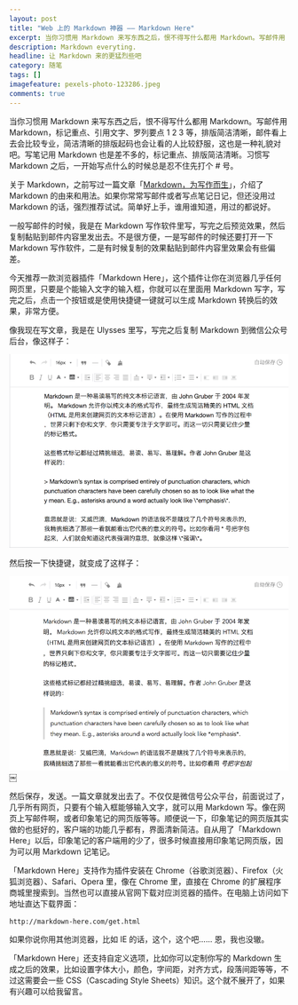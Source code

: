 ```yaml
---
layout: post
title: "Web 上的 Markdown 神器 —— Markdown Here"
excerpt: 当你习惯用 Markdown 来写东西之后，恨不得写什么都用 Markdown。写邮件用 Markdown，标记重点、引用文字、罗列要点 1 2 3 等，排版简洁清晰，邮件看上去会比较专业，简洁清晰的排版起码也会让看的人比较舒服，这也是一种礼貌对吧。写笔记用 Markdown 也是差不多的，标记重点、排版简洁清晰。习惯写 Markdown 之后，一开始写点什么的时候总是忍不住先打个 # 号。
description: Markdown everyting.
headline: 让 Markdown 来的更猛烈些吧
category: 随笔
tags: []
imagefeature: pexels-photo-123286.jpeg
comments: true
---
```


当你习惯用 Markdown 来写东西之后，恨不得写什么都用 Markdown。写邮件用 Markdown，标记重点、引用文字、罗列要点 1 2 3 等，排版简洁清晰，邮件看上去会比较专业，简洁清晰的排版起码也会让看的人比较舒服，这也是一种礼貌对吧。写笔记用 Markdown 也是差不多的，标记重点、排版简洁清晰。习惯写 Markdown 之后，一开始写点什么的时候总是忍不住先打个 # 号。

关于 Markdown，之前写过一篇文章「[Markdown，为写作而生](http://mp.weixin.qq.com/s?__biz=MzI1NzI3Mjk1MA==&mid=2247483722&idx=1&sn=c9e98561612709d101946996a7370f0e&scene=4#wechat_redirect)」，介绍了 Markdown 的由来和用法。如果你常常写邮件或者写点笔记日记，但还没用过 Markdown 的话，强烈推荐试试。简单好上手，谁用谁知道，用过的都说好。

一般写邮件的时候，我是在 Markdown 写作软件里写，写完之后预览效果，然后复制黏贴到邮件内容里发出去。不是很方便，一是写邮件的时候还要打开一下 Markdown 写作软件，二是有时候复制的效果黏贴到邮件内容里效果会有些偏差。

今天推荐一款浏览器插件「Markdown Here」，这个插件让你在浏览器几乎任何网页里，只要是个能输入文字的输入框，你就可以在里面用 Markdown 写字，写完之后，点击一个按钮或是使用快捷键一键就可以生成 Markdown 转换后的效果，非常方便。

像我现在写文章，我是在 Ulysses 里写，写完之后复制 Markdown 到微信公众号后台，像这样子：

![](/images/20160718_1.png)

然后按一下快捷键，就变成了这样子：

![](/images/20160718_2.png)￼

然后保存，发送。一篇文章就发出去了。不仅仅是微信号公众平台，前面说过了，几乎所有网页，只要有个输入框能够输入文字，就可以用 Markdown 写。像在网页上写邮件啊，或者印象笔记的网页版等等。顺便说一下，印象笔记的网页版其实做的也挺好的，客户端的功能几乎都有，界面清新简洁。自从用了「Markdown Here」以后，印象笔记的客户端用的少了，很多时候直接用印象笔记网页版，因为可以用 Markdown 记笔记。

「Markdown Here」支持作为插件安装在 Chrome（谷歌浏览器）、Firefox（火狐浏览器）、Safari、Opera 里，像在 Chrome 里，直接在 Chrome 的扩展程序商城里搜索到。当然也可以直接从官网下载对应浏览器的插件。在电脑上访问如下地址直达下载界面：

	http://markdown-here.com/get.html

如果你说你用其他浏览器，比如 IE 的话，这个，这个吧...... 恩，我也没辙。

「Markdown Here」还支持自定义选项，比如你可以定制你写的 Markdown 生成之后的效果，比如设置字体大小，颜色，字间距，对齐方式，段落间距等等，不过这需要会一些 CSS（Cascading Style Sheets）知识。这个就不展开了，如果有兴趣可以给我留言。